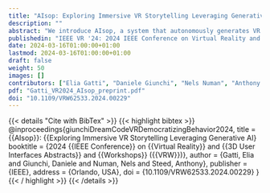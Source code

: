 ```yaml
---
title: "AIsop: Exploring Immersive VR Storytelling Leveraging Generative AI"
description: ""
abstract: "We introduce AIsop, a system that autonomously generates VR storytelling experiences using generative artificial intelligence (AI). AIsop crafts unique stories by leveraging state-of-the-art Large Language Models (LLMs) and employs Text-To-Speech (TTS) technology for narration. Further enriching the experience, a visual representation of the narrative is produced through a pipeline that pairs LLM-generated prompts with diffusion models, rendering visuals for clusters of sentences in the story. Our evaluation encompasses two distinct use cases: the narration of pre-existing content and the generation of entirely new narratives. AIsop highlights the myriad research prospects spanning its technical architecture and user engagement."
publishedin: "IEEE VR '24: 2024 IEEE Conference on Virtual Reality and 3D User Interfaces Abstracts and Workshops (VRW)"
date: 2024-03-16T01:00:00+01:00
lastmod: 2024-03-16T01:00:00+01:00
draft: false
weight: 50
images: []
contributors: ["Elia Gatti", "Daniele Giunchi", "Nels Numan", "Anthony Steed"]
pdf: "Gatti_VR2024_AIsop_preprint.pdf"
doi: "10.1109/VRW62533.2024.00229"
---
```


{{< details "Cite with BibTex" >}}
{{< highlight bibtex >}}
@inproceedings{giunchiDreamCodeVRDemocratizingBehavior2024,
  title = {{AIsop}}: {{Exploring Immersive VR Storytelling Leveraging Generative AI}
  booktitle = {2024 {{IEEE Conference}} on {{Virtual Reality}} and {{3D User Interfaces Abstracts}} and {{Workshops}} ({{VRW}})},
  author = {Gatti, Elia and Giunchi, Daniele and Numan, Nels and Steed, Anthony},
  publisher = {IEEE},
  address = {Orlando, USA},
  doi = {10.1109/VRW62533.2024.00229}
}
{{< / highlight >}}
{{< /details >}}